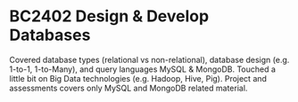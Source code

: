# BC2402 Design & Develop Databases

Covered database types (relational vs non-relational), database design (e.g. 1-to-1, 1-to-Many), and query languages MySQL & MongoDB. Touched a little bit on Big Data technologies (e.g. Hadoop, Hive, Pig). Project and assessments covers only MySQL and MongoDB related material.
